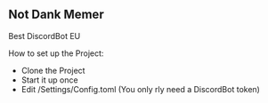 **Not Dank Memer**
-
Best DiscordBot EU

How to set up the Project:
- Clone the Project
- Start it up once
- Edit /Settings/Config.toml (You only rly need a DiscordBot token)